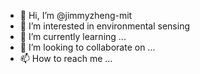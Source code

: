 - 👋 Hi, I’m @jimmyzheng-mit
- 👀 I’m interested in environmental sensing
- 🌱 I’m currently learning ...
- 💞️ I’m looking to collaborate on ...
- 📫 How to reach me ...

<!---
jimmyzheng-mit/jimmyzheng-mit is a ✨ special ✨ repository because its `README.md` (this file) appears on your GitHub profile.
You can click the Preview link to take a look at your changes.
--->
